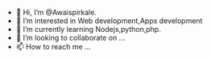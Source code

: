 - 👋 Hi, I’m @Awaispirkale.
- 👀 I’m interested in Web development,Apps development
- 🌱 I’m currently learning Nodejs,python,php.
- 💞️ I’m looking to collaborate on ...
- 📫 How to reach me ...

<!---
Awaispirkale/Awaispirkale is a ✨ special ✨ repository because its `README.md` (this file) appears on your GitHub profile.
You can click the Preview link to take a look at your changes.
--->
